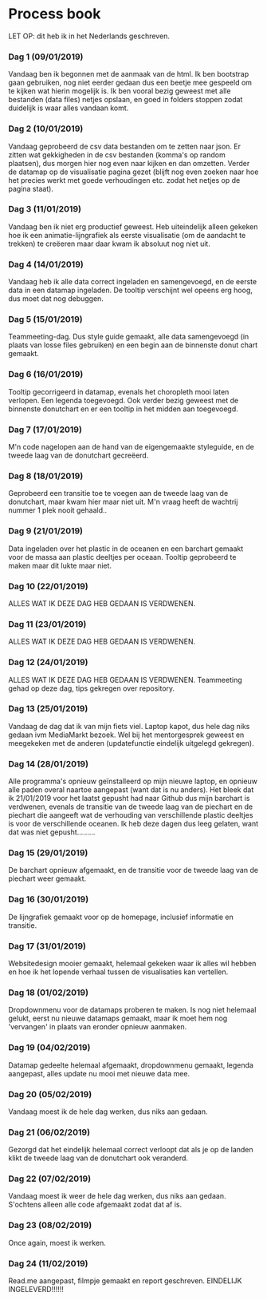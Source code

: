 <!-- Naam: Jikke van den ende
Studentnummer: 10787593
Dit processbook is een soort dagboek van wat ik elke dag heb gedaan aan het
project.  -->

# Process book

LET OP: dit heb ik in het Nederlands geschreven.

### Dag 1 (09/01/2019)
Vandaag ben ik begonnen met de aanmaak van de html. Ik ben bootstrap gaan
gebruiken, nog niet eerder gedaan dus een beetje mee gespeeld om te kijken wat
hierin mogelijk is. Ik ben vooral bezig geweest met alle bestanden (data files)
netjes opslaan, en goed in folders stoppen zodat duidelijk is waar alles
vandaan komt.

### Dag 2 (10/01/2019)
Vandaag geprobeerd de csv data bestanden om te zetten naar json. Er zitten wat
gekkigheden in de csv bestanden (komma's op random plaatsen), dus morgen hier
nog even naar kijken en dan omzetten. Verder de datamap op de visualisatie
pagina gezet (blijft nog even zoeken naar hoe het precies werkt met goede
verhoudingen etc. zodat het netjes op de pagina staat).

### Dag 3 (11/01/2019)
Vandaag ben ik niet erg productief geweest. Heb uiteindelijk alleen
gekeken hoe ik een animatie-lijngrafiek als eerste visualisatie (om de
aandacht te trekken) te creëeren maar daar kwam ik absoluut nog niet uit.

### Dag 4 (14/01/2019)
Vandaag heb ik alle data correct ingeladen en samengevoegd, en de eerste
data in een datamap ingeladen. De tooltip verschijnt wel opeens erg hoog,
dus moet dat nog debuggen.

### Dag 5 (15/01/2019)
Teammeeting-dag. Dus style guide gemaakt, alle data samengevoegd (in plaats van
losse files gebruiken) en een begin aan de  binnenste donut chart gemaakt.

### Dag 6 (16/01/2019)
Tooltip gecorrigeerd in datamap, evenals het choropleth mooi laten verlopen.
Een legenda toegevoegd. Ook verder bezig geweest met de binnenste donutchart en
er een tooltip in het midden aan toegevoegd.

### Dag 7 (17/01/2019)
M'n code nagelopen aan de hand van de eigengemaakte styleguide, en de tweede
laag van de donutchart gecreëerd.

### Dag 8 (18/01/2019)
Geprobeerd een transitie toe te voegen aan de tweede laag van de donutchart,
maar kwam hier maar niet uit. M'n vraag heeft de wachtrij nummer 1 plek nooit
gehaald..

### Dag 9 (21/01/2019)
Data ingeladen over het plastic in de oceanen en een barchart gemaakt voor de
massa aan plastic deeltjes per oceaan. Tooltip geprobeerd te maken maar dit
lukte maar niet.

### Dag 10 (22/01/2019)
ALLES WAT IK DEZE DAG HEB GEDAAN IS VERDWENEN.

### Dag 11 (23/01/2019)
ALLES WAT IK DEZE DAG HEB GEDAAN IS VERDWENEN.

### Dag 12 (24/01/2019)
ALLES WAT IK DEZE DAG HEB GEDAAN IS VERDWENEN.
Teammeeting gehad op deze dag, tips gekregen over repository.

### Dag 13 (25/01/2019)
Vandaag de dag dat ik van mijn fiets viel. Laptop kapot, dus hele dag niks
gedaan ivm MediaMarkt bezoek. Wel bij het mentorgesprek geweest en meegekeken
met de anderen (updatefunctie eindelijk uitgelegd gekregen).

### Dag 14 (28/01/2019)
Alle programma's opnieuw geïnstalleerd op mijn nieuwe laptop, en opnieuw
alle paden overal naartoe aangepast (want dat is nu anders). Het bleek dat ik
21/01/2019 voor het laatst gepusht had naar Github dus mijn barchart is
verdwenen, evenals de transitie van de tweede laag van de piechart en de
piechart die aangeeft wat de verhouding van verschillende plastic deeltjes is
voor de verschillende oceanen. Ik heb deze dagen dus leeg gelaten, want
dat was niet gepusht.........

### Dag 15 (29/01/2019)
De barchart opnieuw afgemaakt, en de transitie voor de tweede laag van de
piechart weer gemaakt.

### Dag 16 (30/01/2019)
De lijngrafiek gemaakt voor op de homepage, inclusief informatie en transitie.

### Dag 17 (31/01/2019)
Websitedesign mooier gemaakt, helemaal gekeken waar ik alles wil hebben en hoe
ik het lopende verhaal tussen de visualisaties kan vertellen.

### Dag 18 (01/02/2019)
Dropdownmenu voor de datamaps proberen te maken. Is nog niet helemaal gelukt,
eerst nu nieuwe datamaps gemaakt, maar ik moet hem nog 'vervangen' in plaats
van eronder opnieuw aanmaken.

### Dag 19 (04/02/2019)
Datamap gedeelte helemaal afgemaakt, dropdownmenu gemaakt, legenda aangepast,
alles update nu mooi met nieuwe data mee.

### Dag 20 (05/02/2019)
Vandaag moest ik de hele dag werken, dus niks aan gedaan.

### Dag 21 (06/02/2019)
Gezorgd dat het eindelijk helemaal correct verloopt dat als je op de landen
klikt de tweede laag van de donutchart ook veranderd.

### Dag 22 (07/02/2019)
Vandaag moest ik weer de hele dag werken, dus niks aan gedaan. S'ochtens alleen
alle code afgemaakt zodat dat af is.

### Dag 23 (08/02/2019)
Once again, moest ik werken.

### Dag 24 (11/02/2019)
Read.me aangepast, filmpje gemaakt en report geschreven. EINDELIJK
INGELEVERD!!!!!!
